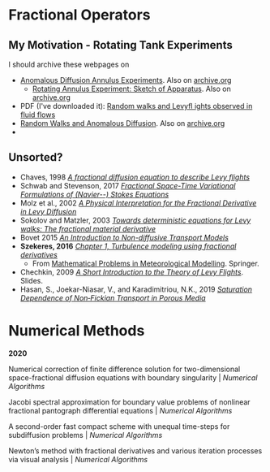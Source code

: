# Fractional Operators

## My Motivation - Rotating Tank Experiments
I should archive these webpages on 
- [Anomalous Diffusion Annulus Experiments](https://physics.emory.edu/faculty/weeks/research/anom.html). Also on [archive.org](https://web.archive.org/web/20220809144753/https://physics.emory.edu/faculty/weeks/research/anom.html)
    - [Rotating Annulus Experiment: Sketch of Apparatus](https://physics.emory.edu/faculty/weeks/research/apparatus.html). Also on [archive.org](https://web.archive.org/web/20220809144633/https://physics.emory.edu/faculty/weeks/research/apparatus.html)
- PDF (I've downloaded it): [Random walks and Levyfl ights observed in fluid flows](https://physics.emory.edu/faculty/weeks/papers/nst98.pdf)
- [Random Walks and Anomalous Diffusion](https://physics.emory.edu/faculty/weeks/research/rwalk2.html). Also on [archive.org](https://web.archive.org/web/20220807011649/https://physics.emory.edu/faculty/weeks/research/rwalk2.html)
- 



## Unsorted?
+ Chaves, 1998 [*A fractional diffusion equation to describe Levy flights*](https://www.sciencedirect.com/science/article/pii/S037596019700947X)
+ Schwab and Stevenson, 2017 [*Fractional Space-Time Variational Formulations of (Navier--) Stokes Equations*](https://epubs.siam.org/doi/10.1137/15M1051725)
+ Molz et al., 2002 [*A Physical Interpretation for the Fractional Derivative in Levy Diffusion*](https://core.ac.uk/download/pdf/82545921.pdf)
+ Sokolov and Matzler, 2003 [*Towards deterministic equations for Levy walks: The fractional material derivative*](http://www.agnld.uni-potsdam.de/papers/2003_SoMe_PRE67.pdf)
+ Bovet 2015 [*An Introduction to Non-diffusive Transport Models*](https://arxiv.org/pdf/1508.01879.pdf)
+ **Szekeres, 2016** [*Chapter 1, Turbulence modeling using fractional derivatives*](http://real.mtak.hu/46238/1/ecmi-chapter-belaszekeres.pdf)
	+ From [Mathematical Problems in Meteorological Modelling](https://link.springer.com/book/10.1007%2F978-3-319-40157-7). Springer.
+ Chechkin, 2009 [*A Short Introduction to the Theory of Levy Flights*](http://www.maths.qmul.ac.uk/~klages/bee_wshop/bbees_chechkin.pdf). Slides.
+ Hasan, S., Joekar-Niasar, V., and Karadimitriou, N.K., 2019 [*Saturation Dependence of Non‐Fickian Transport in Porous Media*](https://agupubs.onlinelibrary.wiley.com/doi/10.1029/2018WR023554)

# Numerical Methods

**2020**

Numerical correction of finite difference solution for two-dimensional space-fractional diffusion equations with boundary singularity |  *Numerical Algorithms*

Jacobi spectral approximation for boundary value problems of nonlinear fractional pantograph differential equations |  *Numerical Algorithms*

A second-order fast compact scheme with unequal time-steps for subdiffusion problems |  *Numerical Algorithms*

Newton’s method with fractional derivatives and various iteration processes via visual analysis
 |  *Numerical Algorithms*
 
 
